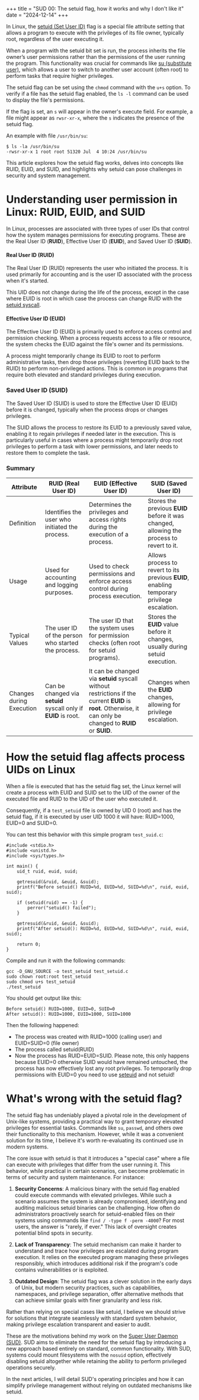 +++
title = "SUD 00: The setuid flag, how it works and why I don't like it"
date = "2024-12-14"
+++

In Linux, the [setuid (Set User ID)](https://en.wikipedia.org/wiki/Setuid) flag is a special file attribute setting 
that allows a program to execute with the privileges of its file owner, typically root, regardless of the user 
executing it.

When a program with the setuid bit set is run, the process inherits the file owner’s user permissions rather than 
the permissions of the user running the program. This functionality was crucial for commands like 
[su (substitute user)](https://linux.die.net/man/1/su), which allows a user to switch to another user account 
(often root) to perform tasks that require higher privileges.

The setuid flag can be set using the `chmod` command with the `u+s` option. To verify if a file has the setuid flag 
enabled, the `ls -l` command can be used to display the file's permissions. 

If the flag is set, an `s` will appear in the owner's execute field. For example, a file might appear as `rwsr-xr-x`, 
where the `s` indicates the presence of the setuid flag.

An example with file `/usr/bin/su`:
```
$ ls -la /usr/bin/su
-rwsr-xr-x 1 root root 51320 Jul  4 10:24 /usr/bin/su
```

This article explores how the setuid flag works, delves into concepts like RUID, EUID, and SUID, and highlights why 
setuid can pose challenges in security and system management.

# Understanding user permission in Linux: RUID, EUID, and SUID
In Linux, processes are associated with three types of user IDs that control how the system manages permissions for
executing programs. These are the Real User ID (**RUID**), Effective User ID (**EUID**), and Saved User ID (**SUID**).

#### Real User ID (RUID)
The Real User ID (RUID) represents the user who initiated the process. It is used primarily for accounting and is the 
user ID associated with the process when it's started. 

This UID does not change during the life of the process, except in the case where EUID is root in which case the process
can change RUID with the [setuid syscall](https://linux.die.net/man/2/setuid).

#### Effective User ID (EUID)
The Effective User ID (EUID) is primarily used to enforce access control and permission checking. When a process
requests access to a file or resource, the system checks the EUID against the file's owner and its permissions.

A process might temporarily change its EUID to root to perform administrative tasks, then drop those privileges 
(reverting EUID back to the RUID) to perform non-privileged actions. This is common in programs that require both 
elevated and standard privileges during execution.

### Saved User ID (SUID)
The Saved User ID (SUID) is used to store the Effective User ID (EUID) before it is changed, typically when the process 
drops or changes privileges. 

The SUID allows the process to restore its EUID to a previously saved value, enabling it to regain privileges 
if needed later in the execution. This is particularly useful in cases where a process might temporarily drop root 
privileges to perform a task with lower permissions, and later needs to restore them to complete the task.

### Summary
<div class="scrollable-table">
  <table class="custom-table">
    <thead>
      <tr>
        <th>Attribute</th>
        <th>RUID (Real User ID)</th>
        <th>EUID (Effective User ID)</th>
        <th>SUID (Saved User ID)</th>
      </tr>
    </thead>
    <tbody>
      <tr>
        <td>Definition</td>
        <td>Identifies the user who initiated the process.</td>
        <td>Determines the privileges and access rights during the execution of a process.</td>
        <td>Stores the previous <strong>EUID</strong> before it was changed, allowing the process to revert to it.</td>
      </tr>
      <tr>
        <td>Usage</td>
        <td>Used for accounting and logging purposes.</td>
        <td>Used to check permissions and enforce access control during process execution.</td>
        <td>Allows process to revert to its previous <strong>EUID</strong>, enabling temporary privilege 
          escalation.</td>
      </tr>
      <tr>
        <td>Typical Values</td>
        <td>The user ID of the person who started the process.</td>
        <td>The user ID that the system uses for permission checks (often root for setuid programs).</td>
        <td>Stores the <strong>EUID</strong> value before it changes, usually during setuid execution.</td>
      </tr>
      <tr>
        <td>Changes during Execution</td>
        <td>Can be changed via <strong>setuid</strong> syscall only if <strong>EUID</strong> is root.</td>
        <td>It can be changed via <strong>setuid</strong> syscall without restrictions if the current 
          <strong>EUID</strong> is <strong>root</strong>. Otherwise, it can only be changed to <strong>RUID</strong> 
          or <strong>SUID</strong>.</td>
        <td>Changes when the <strong>EUID</strong> changes, allowing for privilege escalation.</td>
      </tr>
    </tbody>
  </table>
</div>


# How the setuid flag affects process UIDs on Linux
When a file is executed that has the setuid flag set, the Linux kernel will create a process with EUID and SUID set 
to the UID of the owner of the executed file and RUID to the UID of the user who executed it.

Consequently, if a `test_setuid` file is owned by UID 0 (root) and has the setuid flag, if it is executed by user
UID 1000 it will have: RUID=1000, EUID=0 and SUID=0.

You can test this behavior with this simple program `test_suid.c`:
```
#include <stdio.h>
#include <unistd.h>
#include <sys/types.h>

int main() {
    uid_t ruid, euid, suid;

    getresuid(&ruid, &euid, &suid);
    printf("Before setuid() RUID=%d, EUID=%d, SUID=%d\n", ruid, euid, suid);

    if (setuid(ruid) == -1) {
        perror("setuid() failed");
    }

    getresuid(&ruid, &euid, &suid);
    printf("After setuid(): RUID=%d, EUID=%d, SUID=%d\n", ruid, euid, suid);

    return 0;
}
```

Compile and run it with the following commands:
```
gcc -D_GNU_SOURCE -o test_setuid test_setuid.c
sudo chown root:root test_setuid
sudo chmod u+s test_setuid
./test_setuid
```

You should get output like this:
```
Before setuid() RUID=1000, EUID=0, SUID=0
After setuid(): RUID=1000, EUID=1000, SUID=1000
```

Then the following happened:
- The process was created with RUID=1000 (calling user) and EUID=SUID=0 (file owner)
- The process called setuid(RUID)
- Now the process has RUID=EUID=SUID. Please note, this only happens because EUID=0 otherwise SUID would have remained 
untouched, the process has now effectively lost any root privileges. To temporarily drop permissions with EUID=0 
you need to use [seteuid](https://linux.die.net/man/2/seteuid) and not setuid!

# What's wrong with the setuid flag?
The setuid flag has undeniably played a pivotal role in the development of Unix-like systems, providing a practical 
way to grant temporary elevated privileges for essential tasks. Commands like `su`, `passwd`, and others owe their 
functionality to this mechanism. However, while it was a convenient solution for its time, I believe it's worth 
re-evaluating its continued use in modern systems.

The core issue with setuid is that it introduces a "special case" where a file can execute with privileges that differ 
from the user running it. This behavior, while practical in certain scenarios, can become problematic in terms of 
security and system maintenance. For instance:

1. **Security Concerns**: A malicious binary with the setuid flag enabled could execute commands with elevated 
privileges. While such a scenario assumes the system is already compromised, identifying and auditing malicious 
setuid binaries can be challenging. How often do administrators proactively search for setuid-enabled files on their 
systems using commands like `find / -type f -perm -4000`? For most users, the answer is "rarely, if ever." 
This lack of oversight creates potential blind spots in security.

2. **Lack of Transparency**: The setuid mechanism can make it harder to understand and trace how privileges are 
escalated during program execution. It relies on the executed program managing these privileges responsibly, which 
introduces additional risk if the program's code contains vulnerabilities or is exploited.

3. **Outdated Design**: The setuid flag was a clever solution in the early days of Unix, but modern security practices, 
such as capabilities, namespaces, and privilege separation, offer alternative methods that can achieve similar goals 
with finer granularity and less risk.

Rather than relying on special cases like setuid, I believe we should strive for solutions that integrate seamlessly 
with standard system behavior, making privilege escalation transparent and easier to audit.

These are the motivations behind my work on the [Super User Daemon (SUD)](https://github.com/EmilyCSh/sud). SUD aims 
to eliminate the need for the setuid flag by introducing a new approach based entirely on standard, common 
functionality. With SUD, systems could mount filesystems with the `nosuid` option, effectively disabling setuid 
altogether while retaining the ability to perform privileged operations securely.

In the next articles, I will detail SUD's operating principles and how it can simplify privilege management without 
relying on outdated mechanisms like setuid.
